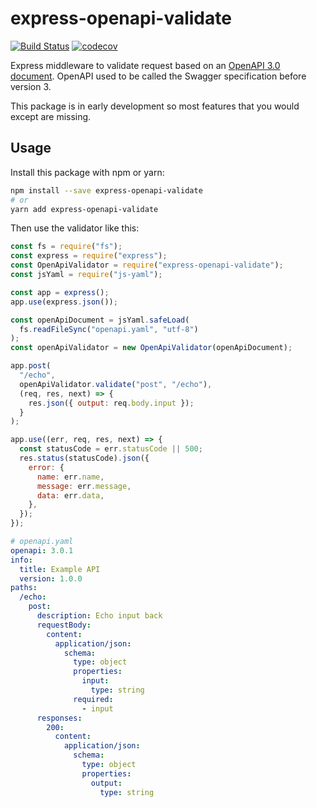 # express-openapi-validate

[![Build Status](https://travis-ci.org/Hilzu/express-openapi-validate.svg?branch=master)](https://travis-ci.org/Hilzu/express-openapi-validate)
[![codecov](https://codecov.io/gh/Hilzu/express-openapi-validate/branch/master/graph/badge.svg)](https://codecov.io/gh/Hilzu/express-openapi-validate)


Express middleware to validate request based on an [OpenAPI 3.0
document][openapi-3]. OpenAPI used to be called the Swagger specification before
version 3.

This package is in early development so most features that you would except are
missing.

## Usage

Install this package with npm or yarn:

```bash
npm install --save express-openapi-validate
# or
yarn add express-openapi-validate
```

Then use the validator like this:

```javascript
const fs = require("fs");
const express = require("express");
const OpenApiValidator = require("express-openapi-validate");
const jsYaml = require("js-yaml");

const app = express();
app.use(express.json());

const openApiDocument = jsYaml.safeLoad(
  fs.readFileSync("openapi.yaml", "utf-8")
);
const openApiValidator = new OpenApiValidator(openApiDocument);

app.post(
  "/echo",
  openApiValidator.validate("post", "/echo"),
  (req, res, next) => {
    res.json({ output: req.body.input });
  }
);

app.use((err, req, res, next) => {
  const statusCode = err.statusCode || 500;
  res.status(statusCode).json({
    error: {
      name: err.name,
      message: err.message,
      data: err.data,
    },
  });
});
```

```yaml
# openapi.yaml
openapi: 3.0.1
info:
  title: Example API
  version: 1.0.0
paths:
  /echo:
    post:
      description: Echo input back
      requestBody:
        content:
          application/json:
            schema:
              type: object
              properties:
                input:
                  type: string
              required:
                - input
      responses:
        200:
          content:
            application/json:
              schema:
                type: object
                properties:
                  output:
                    type: string
```

[openapi-3]: https://github.com/OAI/OpenAPI-Specification
